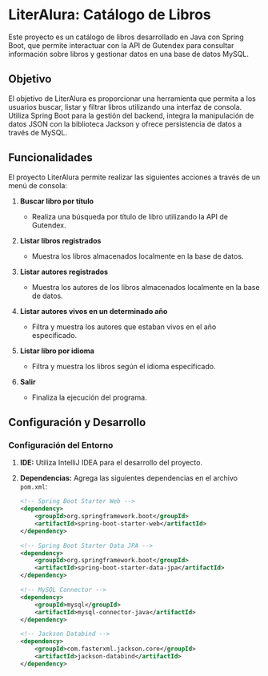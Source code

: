 # LiterAlura: Catálogo de Libros

Este proyecto es un catálogo de libros desarrollado en Java con Spring Boot, que permite interactuar con la API de Gutendex para consultar información sobre libros y gestionar datos en una base de datos MySQL.

## Objetivo

El objetivo de LiterAlura es proporcionar una herramienta que permita a los usuarios buscar, listar y filtrar libros utilizando una interfaz de consola. Utiliza Spring Boot para la gestión del backend, integra la manipulación de datos JSON con la biblioteca Jackson y ofrece persistencia de datos a través de MySQL.

## Funcionalidades

El proyecto LiterAlura permite realizar las siguientes acciones a través de un menú de consola:

1. **Buscar libro por título**
   - Realiza una búsqueda por título de libro utilizando la API de Gutendex.

2. **Listar libros registrados**
   - Muestra los libros almacenados localmente en la base de datos.

3. **Listar autores registrados**
   - Muestra los autores de los libros almacenados localmente en la base de datos.

4. **Listar autores vivos en un determinado año**
   - Filtra y muestra los autores que estaban vivos en el año especificado.

5. **Listar libro por idioma**
   - Filtra y muestra los libros según el idioma especificado.

6. **Salir**
   - Finaliza la ejecución del programa.

## Configuración y Desarrollo

### Configuración del Entorno

1. **IDE:** Utiliza IntelliJ IDEA para el desarrollo del proyecto.

2. **Dependencias:** Agrega las siguientes dependencias en el archivo `pom.xml`:

   ```xml
   <!-- Spring Boot Starter Web -->
   <dependency>
       <groupId>org.springframework.boot</groupId>
       <artifactId>spring-boot-starter-web</artifactId>
   </dependency>

   <!-- Spring Boot Starter Data JPA -->
   <dependency>
       <groupId>org.springframework.boot</groupId>
       <artifactId>spring-boot-starter-data-jpa</artifactId>
   </dependency>

   <!-- MySQL Connector -->
   <dependency>
       <groupId>mysql</groupId>
       <artifactId>mysql-connector-java</artifactId>
   </dependency>

   <!-- Jackson Databind -->
   <dependency>
       <groupId>com.fasterxml.jackson.core</groupId>
       <artifactId>jackson-databind</artifactId>
   </dependency>
